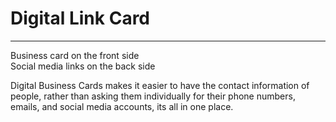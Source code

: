 <h1> Digital Link Card </h1>

<hr />
Business card on the front side
<br>
Social media links on the back side

Digital Business Cards makes it easier to have the contact information of people, rather than asking them individually  for their phone numbers, emails, and social media accounts, its all in one place. 

